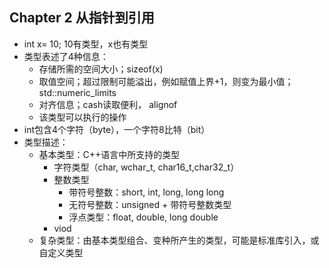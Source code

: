 ## Chapter 2 从指针到引用

- int x= 10; 10有类型，x也有类型
- 类型表述了4种信息：
  - 存储所需的空间大小；sizeof(x)
  - 取值空间；超过限制可能溢出，例如赋值上界+1，则变为最小值；std::numeric_limits
  - 对齐信息；cash读取便利， alignof
  - 该类型可以执行的操作
- int包含4个字符（byte），一个字符8比特（bit）
- 类型描述：
  - 基本类型：C++语言中所支持的类型
    - 字符类型（char, wchar_t, char16_t,char32_t）
    - 整数类型
      - 带符号整数：short, int, long, long long
      - 无符号整数：unsigned  + 带符号整数类型
      - 浮点类型：float, double, long double
    - viod
  - 复杂类型：由基本类型组合、变种所产生的类型，可能是标准库引入，或自定义类型
